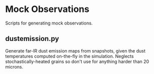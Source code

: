 # Mock Observations
Scripts for generating mock observations.

## dustemission.py
Generate far-IR dust emission maps from snapshots, given the dust temperatures computed on-the-fly in the simulation. Neglects stochastically-heated grains so don't use for anything harder than 20 microns.